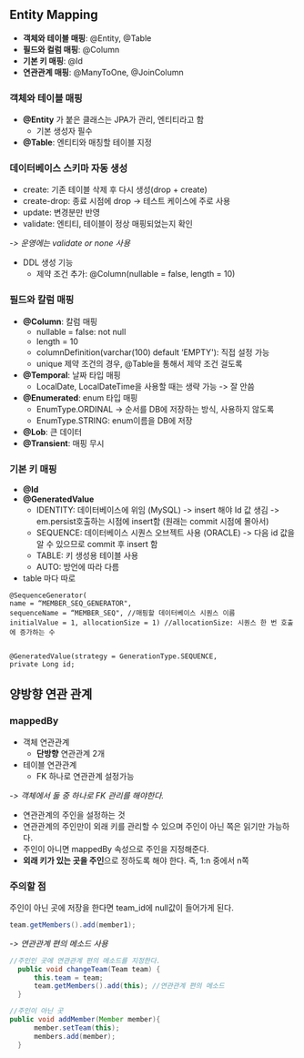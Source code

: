 ## Entity Mapping

- **객체와 테이블 매핑**: @Entity, @Table
- **필드와 컬럼 매핑**: @Column
- **기본 키 매핑**: @Id
- **연관관계 매핑**: @ManyToOne, @JoinColumn

### 객체와 테이블 매핑
- **@Entity** 가 붙은 클래스는 JPA가 관리, 엔티티라고 함
  - 기본 생성자 필수
- **@Table**: 엔티티와 매칭할 테이블 지정


### 데이터베이스 스키마 자동 생성
- create: 기존 테이블 삭제 후 다시 생성(drop + create)  
- create-drop: 종료 시점에 drop -> 테스트 케이스에 주로 사용 
- update: 변경분만 반영  
- validate: 엔티티, 테이블이 정상 매핑되었는지 확인  

*-> 운영에는 validate or none 사용*
- DDL 생성 기능
  - 제약 조건 추가: @Column(nullable = false, length = 10)

### 필드와 칼럼 매핑
- **@Column**: 칼럼 매핑
  - nullable = false: not null
  - length = 10
  - columnDefinition(varchar(100) default ‘EMPTY'): 직접 설정 가능  
  - unique 제약 조건의 경우, @Table을 통해서 제약 조건 걸도록  
- **@Temporal**: 날짜 타입 매핑
  - LocalDate, LocalDateTime을 사용할 때는 생략 가능 -> 잘 안씀   
- **@Enumerated**: enum 타입 매핑  
  - EnumType.ORDINAL -> 순서를 DB에 저장하는 방식, 사용하지 않도록  
  - EnumType.STRING: enum이름을 DB에 저장   
- **@Lob**: 큰 데이터  
- **@Transient**: 매핑 무시  

### 기본 키 매핑
- **@Id**
- **@GeneratedValue**
  - IDENTITY: 데이터베이스에 위임 (MySQL) -> insert 해야 Id 값 생김 -> em.persist호출하는 시점에 insert함 (원래는 commit 시점에 몰아서)
  - SEQUENCE: 데이터베이스 시퀀스 오브젝트 사용 (ORACLE) -> 다음 id 값을 알 수 있으므로 commit 후 insert 함
  - TABLE: 키 생성용 테이블 사용
  - AUTO: 방언에 따라 다름
- table 마다 따로
```
@SequenceGenerator(
name = “MEMBER_SEQ_GENERATOR",
sequenceName = “MEMBER_SEQ", //매핑할 데이터베이스 시퀀스 이름
initialValue = 1, allocationSize = 1) //allocationSize: 시퀀스 한 번 호출에 증가하는 수


@GeneratedValue(strategy = GenerationType.SEQUENCE,
private Long id;
```

## 양방향 연관 관계

### mappedBy

- 객체 연관관계
  - **단방향** 연관관계 2개 
- 테이블 연관관계
  - FK 하나로 연관관계 설정가능

*-> 객체에서 둘 중 하나로 FK 관리를 해야한다.*

- 연관관계의 주인을 설정하는 것
- 연관관계의 주인만이 외래 키를 관리할 수 있으며 주인이 아닌 쪽은 읽기만 가능하다.
- 주인이 아니면 mappedBy 속성으로 주인을 지정해준다.
- **외래 키가 있는 곳을 주인**으로 정하도록 해야 한다. 즉, 1:n 중에서 n쪽

### 주의할 점

주인이 아닌 곳에 저장을 한다면 team_id에 null값이 들어가게 된다.
  ```java
  team.getMembers().add(member1);
  ```

*-> 연관관계 편의 메소드 사용*

  ```java
  //주인인 곳에 연관관계 편의 메소드를 지정한다.
    public void changeTeam(Team team) {
        this.team = team;
        team.getMembers().add(this); //연관관계 편의 메소드
    }
  ```
  ```java
  //주인이 아닌 곳
  public void addMember(Member member){
        member.setTeam(this);
        members.add(member);
    }
  ```


